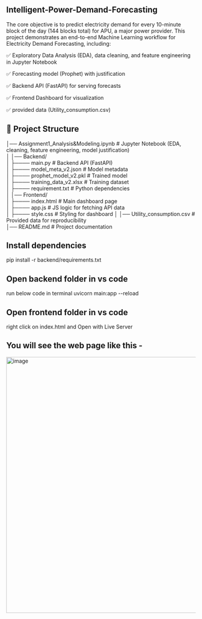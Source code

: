 ## Intelligent-Power-Demand-Forecasting
The core objective is to predict electricity demand for every 10-minute block of the day (144 blocks total) for APU, a major power provider. 
This project demonstrates an end-to-end Machine Learning workflow for Electricity Demand Forecasting, including:

✅ Exploratory Data Analysis (EDA), data cleaning, and feature engineering in Jupyter Notebook

✅ Forecasting model (Prophet) with justification

✅ Backend API (FastAPI) for serving forecasts

✅ Frontend Dashboard for visualization

✅ provided data (Utility_consumption.csv)

## 📂 Project Structure


│── Assignment1_Analysis&Modeling.ipynb    # Jupyter Notebook (EDA, cleaning, feature engineering, model justification)  
│
│── Backend/  
│   ├──── main.py               # Backend API (FastAPI)  
│   ├──── model_meta_v2.json    # Model metadata  
│   ├──── prophet_model_v2.pkl  # Trained model  
│   ├──── training_data_v2.xlsx # Training dataset  
│   ├──── requirement.txt        # Python dependencies        
│
│── Frontend/  
│   ├──── index.html            # Main dashboard page  
│   ├──── app.js                # JS logic for fetching API data  
│   ├──── style.css             # Styling for dashboard 
│
│── Utility_consumption.csv   # Provided data for reproducibility  
│── README.md                 # Project documentation  

## Install dependencies 
pip install -r backend/requirements.txt

## Open backend folder in vs code 
run below code in terminal 
uvicorn main:app --reload

## Open frontend folder in vs code 
right click on index.html and Open with Live Server

## You will see the web page like this -
<img width="1355" height="681" alt="image" src="https://github.com/user-attachments/assets/50586fea-dfa8-46f8-8cbf-679816f0c681" />




